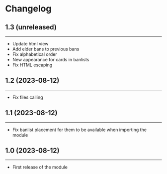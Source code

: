 Changelog
=========

## 1.3 (unreleased)
-------------------

- Update html view
- Add elder bans to previous bans
- Fix alphabetical order
- New appearance for cards in banlists
- Fix HTML escaping


## 1.2 (2023-08-12)
-------------------

- Fix files calling


## 1.1 (2023-08-12)
-------------------

- Fix banlist placement for them to be available when importing the module


## 1.0 (2023-08-12)
----------------

- First release of the module
